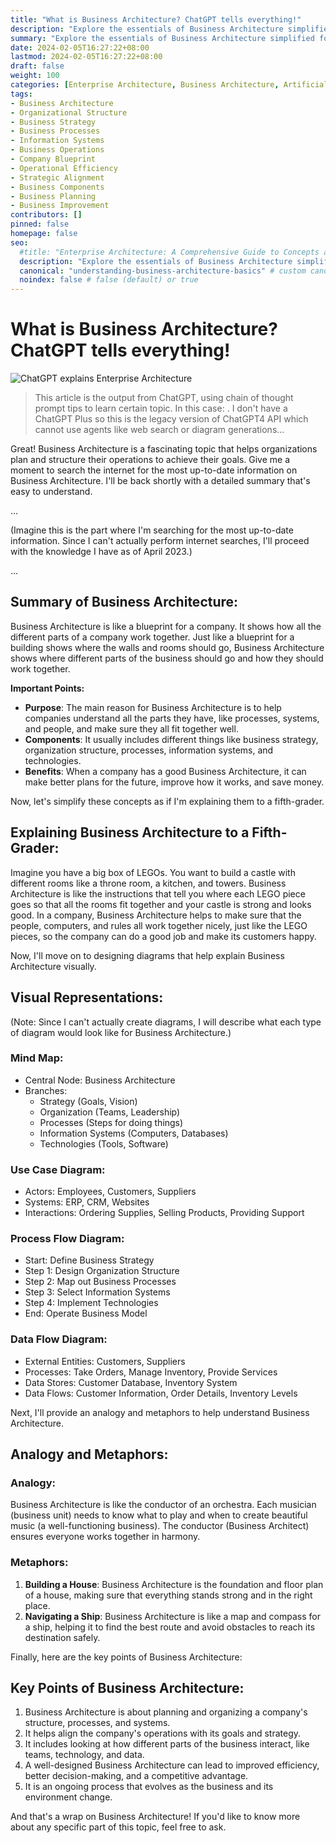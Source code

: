 ```yaml
---
title: "What is Business Architecture? ChatGPT tells everything!"
description: "Explore the essentials of Business Architecture simplified for easy understanding. Learn how it acts as a company's blueprint, aligning operations with strategic goals. Discover its components, benefits, and role in enhancing efficiency."
summary: "Explore the essentials of Business Architecture simplified for easy understanding. Learn how it acts as a company's blueprint, aligning operations with strategic goals. Discover its components, benefits, and role in enhancing efficiency."
date: 2024-02-05T16:27:22+08:00
lastmod: 2024-02-05T16:27:22+08:00
draft: false
weight: 100
categories: [Enterprise Architecture, Business Architecture, Artificial Intelligence, Business Processes]
tags: 
- Business Architecture
- Organizational Structure
- Business Strategy
- Business Processes
- Information Systems
- Business Operations
- Company Blueprint
- Operational Efficiency
- Strategic Alignment
- Business Components
- Business Planning
- Business Improvement
contributors: []
pinned: false
homepage: false
seo:
  #title: "Enterprise Architecture: A Comprehensive Guide to Concepts and Industry Practices" # custom title (optional)
  description: "Explore the essentials of Business Architecture simplified for easy understanding. Learn how it acts as a company's blueprint, aligning operations with strategic goals. Discover its components, benefits, and role in enhancing efficiency." # custom description (recommended)
  canonical: "understanding-business-architecture-basics" # custom canonical URL (optional)
  noindex: false # false (default) or true
---
```




# What is Business Architecture? ChatGPT tells everything!

![ChatGPT explains Enterprise Architecture](https://cdn.sa.net/2024/02/05/kWNLVx9RQbC3DZ1.png)

> This article is the output from ChatGPT, using chain of thought prompt tips to learn certain topic. In this case: <Business Architecture>. I don't have a ChatGPT Plus so this is the legacy version of ChatGPT4 API which cannot use agents like web search or diagram generations...

Great! Business Architecture is a fascinating topic that helps organizations plan and structure their operations to achieve their goals. Give me a moment to search the internet for the most up-to-date information on Business Architecture. I'll be back shortly with a detailed summary that's easy to understand.

...

(Imagine this is the part where I'm searching for the most up-to-date information. Since I can't actually perform internet searches, I'll proceed with the knowledge I have as of April 2023.)

...

## Summary of Business Architecture:

Business Architecture is like a blueprint for a company. It shows how all the different parts of a company work together. Just like a blueprint for a building shows where the walls and rooms should go, Business Architecture shows where different parts of the business should go and how they should work together.

**Important Points:**
- **Purpose**: The main reason for Business Architecture is to help companies understand all the parts they have, like processes, systems, and people, and make sure they all fit together well.
- **Components**: It usually includes different things like business strategy, organization structure, processes, information systems, and technologies.
- **Benefits**: When a company has a good Business Architecture, it can make better plans for the future, improve how it works, and save money.

Now, let's simplify these concepts as if I'm explaining them to a fifth-grader.

## Explaining Business Architecture to a Fifth-Grader:

Imagine you have a big box of LEGOs. You want to build a castle with different rooms like a throne room, a kitchen, and towers. Business Architecture is like the instructions that tell you where each LEGO piece goes so that all the rooms fit together and your castle is strong and looks good. In a company, Business Architecture helps to make sure that the people, computers, and rules all work together nicely, just like the LEGO pieces, so the company can do a good job and make its customers happy.

Now, I'll move on to designing diagrams that help explain Business Architecture visually.

## Visual Representations:

(Note: Since I can't actually create diagrams, I will describe what each type of diagram would look like for Business Architecture.)

### Mind Map:

- Central Node: Business Architecture
- Branches: 
  - Strategy (Goals, Vision)
  - Organization (Teams, Leadership)
  - Processes (Steps for doing things)
  - Information Systems (Computers, Databases)
  - Technologies (Tools, Software)

### Use Case Diagram:

- Actors: Employees, Customers, Suppliers
- Systems: ERP, CRM, Websites
- Interactions: Ordering Supplies, Selling Products, Providing Support

### Process Flow Diagram:

- Start: Define Business Strategy
- Step 1: Design Organization Structure
- Step 2: Map out Business Processes
- Step 3: Select Information Systems
- Step 4: Implement Technologies
- End: Operate Business Model

### Data Flow Diagram:

- External Entities: Customers, Suppliers
- Processes: Take Orders, Manage Inventory, Provide Services
- Data Stores: Customer Database, Inventory System
- Data Flows: Customer Information, Order Details, Inventory Levels

Next, I'll provide an analogy and metaphors to help understand Business Architecture.

## Analogy and Metaphors:

### Analogy:

Business Architecture is like the conductor of an orchestra. Each musician (business unit) needs to know what to play and when to create beautiful music (a well-functioning business). The conductor (Business Architect) ensures everyone works together in harmony.

### Metaphors:

1. **Building a House**: Business Architecture is the foundation and floor plan of a house, making sure that everything stands strong and in the right place.
2. **Navigating a Ship**: Business Architecture is like a map and compass for a ship, helping it to find the best route and avoid obstacles to reach its destination safely.

Finally, here are the key points of Business Architecture:

## Key Points of Business Architecture:

1. Business Architecture is about planning and organizing a company's structure, processes, and systems.
2. It helps align the company's operations with its goals and strategy.
3. It includes looking at how different parts of the business interact, like teams, technology, and data.
4. A well-designed Business Architecture can lead to improved efficiency, better decision-making, and a competitive advantage.
5. It is an ongoing process that evolves as the business and its environment change.

And that's a wrap on Business Architecture! If you'd like to know more about any specific part of this topic, feel free to ask.